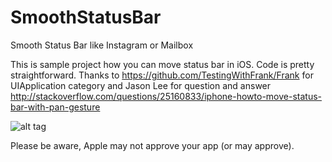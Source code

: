 SmoothStatusBar
===============

Smooth Status Bar like Instagram or Mailbox

This is sample project how you can move status bar in iOS. Code is pretty straightforward. 
Thanks to https://github.com/TestingWithFrank/Frank for UIApplication category and Jason Lee for question and answer http://stackoverflow.com/questions/25160833/iphone-howto-move-status-bar-with-pan-gesture

![alt tag](https://github.com/vani2/SmoothStatusBar/blob/master/moveX.png)

Please be aware, Apple may not approve your app (or may approve).
